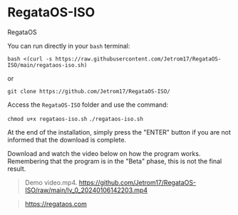 # RegataOS-ISO
RegataOS

You can run directly in your `bash` terminal:

```
bash <(curl -s https://raw.githubusercontent.com/Jetrom17/RegataOS-ISO/main/regataos-iso.sh)
```

or

```
git clone https://github.com/Jetrom17/RegataOS-ISO/
```
Access the `RegataOS-ISO` folder and use the command:

`chmod u+x regataos-iso.sh`
`./regataos-iso.sh`

At the end of the installation, simply press the "ENTER" button if you are not informed that the download is complete.

Download and watch the video below on how the program works. Remembering that the program is in the "Beta" phase, this is not the final result.

> Demo video.mp4.
> https://github.com/Jetrom17/RegataOS-ISO/raw/main/lv_0_20240106142203.mp4



> https://regataos.com
